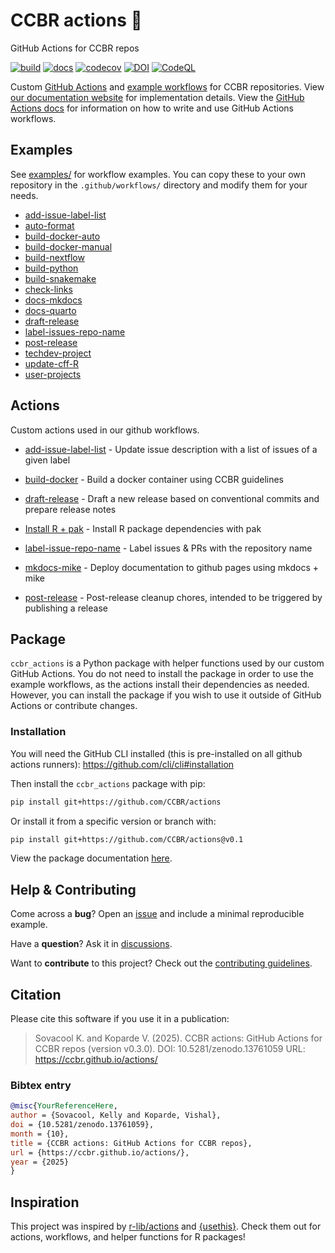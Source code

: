# CCBR actions 🤖

<!-- README.md is generated from README.qmd. Please edit that file -->

GitHub Actions for CCBR repos

[![build](https://github.com/CCBR/actions/actions/workflows/build-python.yml/badge.svg)](https://github.com/CCBR/actions/actions/workflows/build-python.yml)
[![docs](https://github.com/CCBR/actions/actions/workflows/docs-quartodoc.yml/badge.svg)](https://CCBR.github.io/actions)
[![codecov](https://codecov.io/gh/CCBR/actions/graph/badge.svg?token=yCtBbX4tap)](https://codecov.io/gh/CCBR/actions)
[![DOI](https://zenodo.org/badge/DOI/10.5281/zenodo.13761059.svg)](https://doi.org/10.5281/zenodo.13761059)
[![CodeQL](https://github.com/CCBR/actions/actions/workflows/github-code-scanning/codeql/badge.svg)](https://github.com/CCBR/actions/actions/workflows/github-code-scanning/codeql)

Custom [GitHub Actions](#actions) and [example workflows](#examples) for
CCBR repositories. View [our documentation
website](https://CCBR.github.io/actions) for implementation details.
View the [GitHub Actions docs](https://docs.github.com/en/actions) for
information on how to write and use GitHub Actions workflows.

## Examples

See [examples/](examples) for workflow examples. You can copy these to
your own repository in the `.github/workflows/` directory and modify
them for your needs.

- [add-issue-label-list](examples/add-issue-label-list.yml)
- [auto-format](examples/auto-format.yml)
- [build-docker-auto](examples/build-docker-auto.yml)
- [build-docker-manual](examples/build-docker-manual.yml)
- [build-nextflow](examples/build-nextflow.yml)
- [build-python](examples/build-python.yml)
- [build-snakemake](examples/build-snakemake.yml)
- [check-links](examples/check-links.yml)
- [docs-mkdocs](examples/docs-mkdocs.yml)
- [docs-quarto](examples/docs-quarto.yml)
- [draft-release](examples/draft-release.yml)
- [label-issues-repo-name](examples/label-issues-repo-name.yml)
- [post-release](examples/post-release.yml)
- [techdev-project](examples/techdev-project.yml)
- [update-cff-R](examples/update-cff-R.yml)
- [user-projects](examples/user-projects.yml)

## Actions

Custom actions used in our github workflows.

- [add-issue-label-list](add-issue-label-list) - Update issue
  description with a list of issues of a given label

- [build-docker](build-docker) - Build a docker container using CCBR
  guidelines

- [draft-release](draft-release) - Draft a new release based on
  conventional commits and prepare release notes

- [Install R + pak](install-r-pak) - Install R package dependencies with
  pak

- [label-issue-repo-name](label-issue-repo-name) - Label issues & PRs
  with the repository name

- [mkdocs-mike](mkdocs-mike) - Deploy documentation to github pages
  using mkdocs + mike

- [post-release](post-release) - Post-release cleanup chores, intended
  to be triggered by publishing a release

## Package

`ccbr_actions` is a Python package with helper functions used by our
custom GitHub Actions. You do not need to install the package in order
to use the example workflows, as the actions install their dependencies
as needed. However, you can install the package if you wish to use it
outside of GitHub Actions or contribute changes.

### Installation

You will need the GitHub CLI installed (this is pre-installed on all
github actions runners): <https://github.com/cli/cli#installation>

Then install the `ccbr_actions` package with pip:

```bash
pip install git+https://github.com/CCBR/actions
```

Or install it from a specific version or branch with:

```bash
pip install git+https://github.com/CCBR/actions@v0.1
```

View the package documentation
[here](https://CCBR.github.io/actions/package).

## Help & Contributing

Come across a **bug**? Open an
[issue](https://github.com/CCBR/actions/issues) and include a minimal
reproducible example.

Have a **question**? Ask it in
[discussions](https://github.com/CCBR/actions/discussions).

Want to **contribute** to this project? Check out the [contributing
guidelines](https://CCBR.github.io/actions/CONTRIBUTING).

## Citation

Please cite this software if you use it in a publication:

> Sovacool K. and Koparde V. (2025). CCBR actions: GitHub Actions for
> CCBR repos (version v0.3.0). DOI: 10.5281/zenodo.13761059 URL:
> https://ccbr.github.io/actions/

### Bibtex entry

```bibtex
@misc{YourReferenceHere,
author = {Sovacool, Kelly and Koparde, Vishal},
doi = {10.5281/zenodo.13761059},
month = {10},
title = {CCBR actions: GitHub Actions for CCBR repos},
url = {https://ccbr.github.io/actions/},
year = {2025}
}
```

## Inspiration

This project was inspired by
[r-lib/actions](https://github.com/r-lib/actions/) and
[{usethis}](https://usethis.r-lib.org/reference/github_actions.html).
Check them out for actions, workflows, and helper functions for R
packages!
